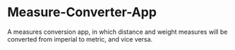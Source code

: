 # Measure-Converter-App
A measures conversion app, in which distance and weight measures will be converted from imperial to metric, and vice versa.
